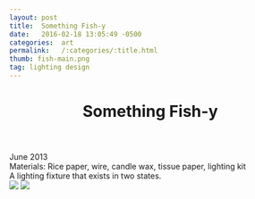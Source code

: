```yaml
---
layout: post
title:  Something Fish-y
date:   2016-02-18 13:05:49 -0500
categories:  art
permalink:   /:categories/:title.html
thumb: fish-main.png
tag: lighting design
---
```


<div class="description">
	<header class="post-header">
    <h1 class="post-title" itemprop="name headline">Something Fish-y</h1>
  </header>
	<div class="details">
		June 2013
		<br>
		Materials: Rice paper, wire, candle wax, tissue paper, lighting kit
		<br>
	</div>
A lighting fixture that exists in two states.


</div>
<div class="images">
	<img src="http://orig09.deviantart.net/549e/f/2013/155/e/f/something_fish_y_by_xrabbii_luvx-d67ujw7.png">
	<img src="http://orig02.deviantart.net/867e/f/2013/155/1/a/fish_y_detail_i_by_xrabbii_luvx-d67ujqg.jpg">
</div>

<!-- {% highlight ruby %}
def print_hi(name)
  puts "Hi, #{name}"
end
print_hi('Tom')
#=> prints 'Hi, Tom' to STDOUT.
{% endhighlight %} -->

